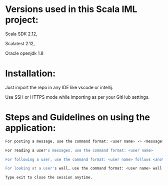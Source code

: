 # Versions used in this Scala IML project:
Scala SDK 2.12,

Scalatest 2.12,

Oracle openjdk 1.8

# Installation:
Just import the repo in any IDE like vscode or intellij. 

Use SSH or HTTPS mode while importing as per your GitHub settings.

# Steps and Guidelines on using the application:
```bash
For posting a message, use the command format: <user name> -> <message>

For reading a user's messages, use the command format: <user name>

For following a user, use the command format: <user name> follows <another user name>

For looking at a user's wall, use the command format: <user name> wall

Type exit to close the session anytime.
```
